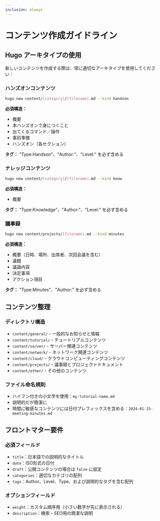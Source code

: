 ```yaml
---
inclusion: always
---
```


# コンテンツ作成ガイドライン

## Hugo アーキタイプの使用

新しいコンテンツを作成する際は、常に適切なアーキタイプを使用してください：

### ハンズオンコンテンツ
```bash
hugo new content/[category]/[filename].md --kind handson
```

**必須構造：**
- 概要
- 本ハンズオンで身につくこと
- 出てくるコマンド／操作
- 事前準備
- ハンズオン（各セクション）

**タグ：** "Type:Handson"、"Author:"、"Level:" を必ず含める

### ナレッジコンテンツ
```bash
hugo new content/[category]/[filename].md --kind know
```

**必須構造：**
- 概要

**タグ：** "Type:Knowledge"、"Author:"、"Level:" を必ず含める

### 議事録
```bash
hugo new content/projects/[filename].md --kind minutes
```

**必須構造：**
- 概要（日時、場所、出席者、次回会議を含む）
- 議題
- 議論内容
- 決定事項
- アクション項目

**タグ：** "Type:Minutes"、"Author:" を必ず含める

## コンテンツ整理

### ディレクトリ構造
- `content/general/` - 一般的なお知らせと情報
- `content/tutorial/` - チュートリアルコンテンツ
- `content/server/` - サーバー関連コンテンツ
- `content/network/` - ネットワーク関連コンテンツ
- `content/cloud/` - クラウドコンピューティングコンテンツ
- `content/projects/` - 議事録とプロジェクトドキュメント
- `content/other/` - その他のコンテンツ

### ファイル命名規則
- ハイフン付きの小文字を使用：`my-tutorial-name.md`
- 説明的だが簡潔に
- 時間に敏感なコンテンツには日付プレフィックスを含める：`2024-01-15-meeting-minutes.md`

## フロントマター要件

### 必須フィールド
- `title`：日本語での説明的なタイトル
- `date`：ISO形式の日付
- `draft`：公開コンテンツの場合は `false` に設定
- `categories`：適切なカテゴリの配列
- `tags`：Author、Level、Type、および説明的なタグを含む配列

### オプションフィールド
- `weight`：カスタム順序用（小さい数字が先に表示される）
- `description`：検索・SEO用の簡潔な説明